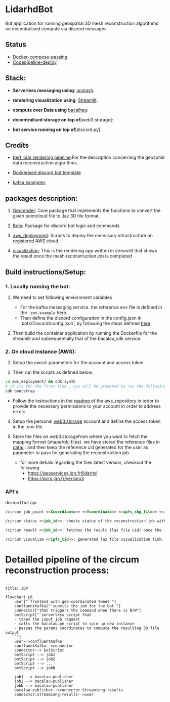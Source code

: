 # LidarhdBot

Bot application for running geospatial 3D mesh reconstruction algorithms on decentralised compute via discord messages.


## Status
- [Docker-compose-passing](https://github.com/The-Extra-Project/lidarhdpip/actions/workflows/test-docker-build.yml/badge.svg).
- [Codepipeline-deploy](https://github.com/The-Extra-Project/lidarhdpip/actions/workflows/test-docker-build.yml/badge.svg).


## Stack:

- **Serverless messaging using**: [upstash]().

- **rendering visualization using**: [Streamlit]().

- **compute over Data using** [bacalhau]():

- **decentralised storage on top of**[web3.storage]:

- **bot service running on top of**[discord.py]:  

## Credits 

-  [bert lidar rendering pipeline](https://github.com/bertt/nimes):For the description concerning the geosptial data reconstruction algorithms. 

- [Dockerised discord bot template]()

- [kafka examples]()

## packages description:

1. [Georender](./georender/): Core package that implements the functions to convert the given pointcloud file to .laz 3D tile format.

2. [Bots](./bots/): Package for discord bot logic and commands.

3. [aws_deployment](./aws_deployment/): Scripts to deploy the necessary infrastructure on registered AWS cloud.

4. [visualization](): This is the rendering app written in streamlit that shows the result once the mesh reconstruction job is completed


## Build instructions/Setup:

### 1. Locally running the bot:

1. We need to set following enviornment variables 
    - For the kafka messaging service. the reference env file is defined in the `.env.example` here. 
    - Then define the discord configuration in the config.json in 'bots/Discord/config.json', by following the steps defined [here](https://github.com/topics/discord-bot-template).


2. Then build the container application by running the Dockerfile for the streamlit and subsequentially that of the bacalau_sdk service.

### 2. On cloud instance (AWS): 

1. Setup the awscli parameters for the account and access token.  

2. Then run the scripts as defined below.


```sh
cd aws_deployment/ && cdk synth
# if its for the first time , you will be prompted to run the following command also
cdk bootstrap
```

- Follow the instructions in the [readme]() of the aws_repository in order to provide the necessary permissions to your account in order to address errors.

4. Setup the personal [web3.storage]() account and define the access token in the .env file.

5. Store the files on web3.storagefrom where you want to fetch the mapping format (shape/obj files). we have stored the reference files in [data/](./datas/) . and then keep the reference cid generated for the user as parameter to pass for generating the  reconstruction job. 
    - for more detials regarding the files latest version, checkout the following
        - https://geoservices.ign.fr/lidarhd
        - https://pcrs.ign.fr/version3




### API's

discord bot api
```markdown
/circum job_point <<Xcoordiante>> <<Ycoordinate>> <<ipfs_shp_file>> <<ipfs_pipeline_template_file>> : runs the reconstruction job for the given point coordinate and returns the job id.

/circum status <<job_id>>: checks status of the reconstruction job with given id.

/circum result <<job_id>>: fetches the result (laz file cid) once the job is completed.

/circum visualize <<ipfs_cid>>: generated laz file visualization link.
```
# Detailled pipeline of the circum reconstruction process:

```mermaid
---
title: 3DP
---
flowchart LR
    user["`frontend with geo-coordinated tweet`"]
    confluentKafka["`submits the job for the bot`"]
    connector["that triggers the command when there is B/W"]
    botScript["`serverless script that
    - takes the input job request
    - calls the bacalau.py script to spin up new instance
    - passes the params coordinates to compute the resulting 3D file output
    `"]
    user-->confluentKafka
    confluentKafka-->connector
    connector--> botScript
    botScript --> job1
    botScript --> job2
    botScript --> ...
    botScript --> jobN

    job1 --> bacalau-publisher
    job2 --> bacalau-publisher
    jobN --> bacalau-publisher
    bacalau-publisher-->connector:Streaminng-results
    connector:Streaminng-results-->user
```


